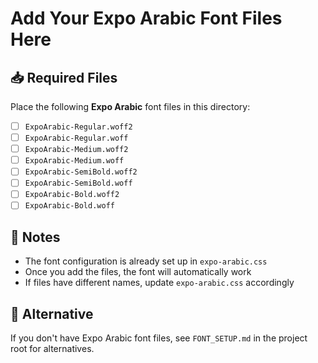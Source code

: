 # Add Your Expo Arabic Font Files Here

## 📥 Required Files

Place the following **Expo Arabic** font files in this directory:

- [ ] `ExpoArabic-Regular.woff2`
- [ ] `ExpoArabic-Regular.woff`
- [ ] `ExpoArabic-Medium.woff2`
- [ ] `ExpoArabic-Medium.woff`
- [ ] `ExpoArabic-SemiBold.woff2`
- [ ] `ExpoArabic-SemiBold.woff`
- [ ] `ExpoArabic-Bold.woff2`
- [ ] `ExpoArabic-Bold.woff`

## 📝 Notes

- The font configuration is already set up in `expo-arabic.css`
- Once you add the files, the font will automatically work
- If files have different names, update `expo-arabic.css` accordingly

## 🔄 Alternative

If you don't have Expo Arabic font files, see `FONT_SETUP.md` in the project root for alternatives.
